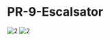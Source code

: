 # PR-9-Escalsator
![2](https://github.com/user-attachments/assets/1214dbc8-28e0-4c82-99c4-de1c48b37a52)
![2](https://github.com/user-attachments/assets/d7ca16cd-6131-4233-90e4-a38c8e9a1cbd)






